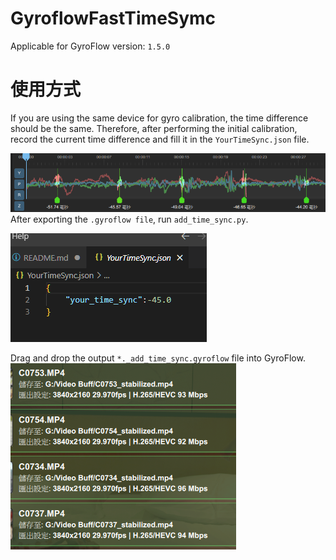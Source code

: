 # GyroflowFastTimeSymc
Applicable for GyroFlow version: `1.5.0`
# 使用方式
If you are using the same device for gyro calibration, the time difference should be the same. Therefore, after performing the initial calibration, record the current time difference and fill it in the `YourTimeSync.json` file.

![](./Figure/Screenshot_8.png)
After exporting the `.gyroflow file`, run `add_time_sync.py`.

![](./Figure/Screenshot_1.png)

Drag and drop the output `*._add_time_sync.gyroflow` file into GyroFlow.
![](./Figure/Screenshot_2.png)